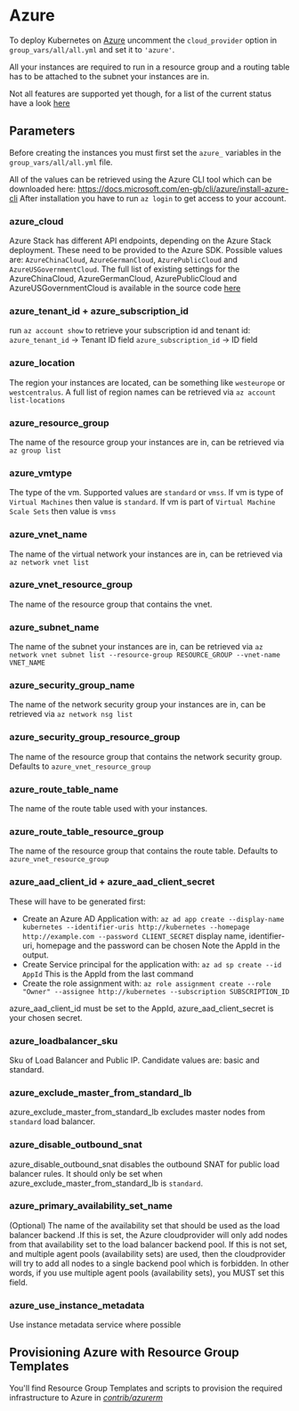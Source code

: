 # Azure

To deploy Kubernetes on [Azure](https://azure.microsoft.com) uncomment the `cloud_provider` option in `group_vars/all/all.yml` and set it to `'azure'`.

All your instances are required to run in a resource group and a routing table has to be attached to the subnet your instances are in.

Not all features are supported yet though, for a list of the current status have a look [here](https://github.com/Azure/AKS)

## Parameters

Before creating the instances you must first set the `azure_` variables in the `group_vars/all/all.yml` file.

All of the values can be retrieved using the Azure CLI tool which can be downloaded here: <https://docs.microsoft.com/en-gb/cli/azure/install-azure-cli>
After installation you have to run `az login` to get access to your account.

### azure_cloud

Azure Stack has different API endpoints, depending on the Azure Stack deployment. These need to be provided to the Azure SDK.
Possible values are: `AzureChinaCloud`, `AzureGermanCloud`, `AzurePublicCloud` and `AzureUSGovernmentCloud`.
The full list of existing settings for the AzureChinaCloud, AzureGermanCloud, AzurePublicCloud and AzureUSGovernmentCloud
is available in the source code [here](https://github.com/kubernetes-sigs/cloud-provider-azure/blob/master/docs/cloud-provider-config.md)

### azure\_tenant\_id + azure\_subscription\_id

run `az account show` to retrieve your subscription id and tenant id:
`azure_tenant_id` -> Tenant ID field
`azure_subscription_id` -> ID field

### azure\_location

The region your instances are located, can be something like `westeurope` or `westcentralus`. A full list of region names can be retrieved via `az account list-locations`

### azure\_resource\_group

The name of the resource group your instances are in, can be retrieved via `az group list`

### azure\_vmtype

The type of the vm. Supported values are `standard` or `vmss`. If vm is type of `Virtual Machines` then value is `standard`. If vm is part of `Virtual Machine Scale Sets` then value is `vmss`

### azure\_vnet\_name

The name of the virtual network your instances are in, can be retrieved via `az network vnet list`

### azure\_vnet\_resource\_group

The name of the resource group that contains the vnet.

### azure\_subnet\_name

The name of the subnet your instances are in, can be retrieved via `az network vnet subnet list --resource-group RESOURCE_GROUP --vnet-name VNET_NAME`

### azure\_security\_group\_name

The name of the network security group your instances are in, can be retrieved via `az network nsg list`

### azure\_security\_group\_resource\_group

The name of the resource group that contains the network security group.  Defaults to `azure_vnet_resource_group`

### azure\_route\_table\_name

The name of the route table used with your instances.

### azure\_route\_table\_resource\_group

The name of the resource group that contains the route table.  Defaults to `azure_vnet_resource_group`

### azure\_aad\_client\_id + azure\_aad\_client\_secret

These will have to be generated first:

- Create an Azure AD Application with:
`az ad app create --display-name kubernetes --identifier-uris http://kubernetes --homepage http://example.com --password CLIENT_SECRET`
display name, identifier-uri, homepage and the password can be chosen
Note the AppId in the output.
- Create Service principal for the application with:
`az ad sp create --id AppId`
This is the AppId from the last command
- Create the role assignment with:
`az role assignment create --role "Owner" --assignee http://kubernetes --subscription SUBSCRIPTION_ID`

azure\_aad\_client\_id must be set to the AppId, azure\_aad\_client\_secret is your chosen secret.

### azure\_loadbalancer\_sku

Sku of Load Balancer and Public IP. Candidate values are: basic and standard.

### azure\_exclude\_master\_from\_standard\_lb

azure\_exclude\_master\_from\_standard\_lb excludes master nodes from `standard` load balancer.

### azure\_disable\_outbound\_snat

azure\_disable\_outbound\_snat disables the outbound SNAT for public load balancer rules. It should only be set when azure\_exclude\_master\_from\_standard\_lb is `standard`.

### azure\_primary\_availability\_set\_name

(Optional) The name of the availability set that should be used as the load balancer backend .If this is set, the Azure
cloudprovider will only add nodes from that availability set to the load balancer backend pool. If this is not set, and
multiple agent pools (availability sets) are used, then the cloudprovider will try to add all nodes to a single backend
pool which is forbidden. In other words, if you use multiple agent pools (availability sets), you MUST set this field.

### azure\_use\_instance\_metadata

Use instance metadata service where possible

## Provisioning Azure with Resource Group Templates

You'll find Resource Group Templates and scripts to provision the required infrastructure to Azure in [*contrib/azurerm*](../contrib/azurerm/README.md)
